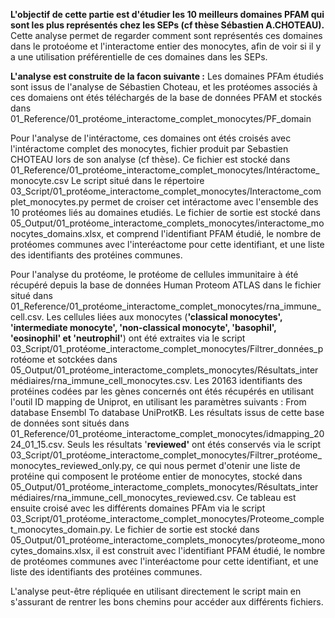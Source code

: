 **L'objectif de cette partie est d'étudier les 10 meilleurs domaines PFAM qui sont les plus représentés chez les SEPs (cf thèse Sébastien A.CHOTEAU).**
Cette analyse permet de regarder comment sont représentés ces domaines dans le protoéome et l'interactome entier des monocytes, afin de voir si il y a une utilisation préférentielle de ces domaines dans les SEPs.

**L'analyse est construite de la facon suivante :**
Les domaines PFAm étudiés sont issus de l'analyse de Sébastien Choteau, et les protéomes associés à ces domaiens ont étés téléchargés de la base de données PFAM et stockés dans 01_Reference/01_protéome_interactome_complet_monocytes/PF_domain

Pour l'analyse de l'intéractome, ces domaines ont étés croisés avec l'intéractome complet des monocytes, fichier produit par Sebastien CHOTEAU lors de son analyse (cf thèse). Ce fichier est stocké dans 01_Reference/01_protéome_interactome_complet_monocytes/Intéractome_monocyte.csv
Le script situé dans le répertoire 03_Script/01_protéome_interactome_complet_monocytes/Interactome_complet_monocytes.py permet de croiser cet intéractome avec l'ensemble des 10 protéomes liés au domaines etudiés. Le fichier de sortie est stocké dans 05_Output/01_protéome_interactome_complets_monocytes/interactome_monocytes_domains.xlsx, et comprend l'identifiant PFAM étudié, le nombre de protéomes communes avec l'interéactome pour cette identifiant, et une liste des identifiants des protéines communes.

Pour l'analyse du protéome, le protéome de cellules immunitaire à été récupéré depuis la base de données Human Proteom ATLAS dans le fichier situé dans 01_Reference/01_protéome_interactome_complet_monocytes/rna_immune_cell.csv. Les cellules liées aux monocytes (**'classical monocytes', 'intermediate monocyte', 'non-classical monocyte', 'basophil', 'eosinophil' et 'neutrophil'**) ont été extraites via le script 03_Script/01_protéome_interactome_complet_monocytes/Filtrer_données_protéome et sotckées dans 05_Output/01_protéome_interactome_complets_monocytes/Résultats_intermédiaires/rna_immune_cell_monocytes.csv. 
Les 20163 identifiants des protéines codées par les gènes concernés ont étés récupérés en utilisant l'outil ID mapping de Uniprot, en utilisant les paramètres suivants : From database Ensembl To database UniProtKB. Les résultats issus de cette base de données sont situés dans 01_Reference/01_protéome_interactome_complet_monocytes/idmapping_2024_01_15.csv. Seuls les résultats '**reviewed'** ont étés conservés via le script 03_Script/01_protéome_interactome_complet_monocytes/Filtrer_protéome_monocytes_reviewed_only.py, ce qui nous permet d'otenir une liste de protéine qui composent le protéome entier de monocytes, stocké dans 05_Output/01_protéome_interactome_complets_monocytes/Résultats_intermédiaires/rna_immune_cell_monocytes_reviewed.csv. 
Ce tableau est ensuite croisé avec les différents domaines PFAm via le script 03_Script/01_protéome_interactome_complet_monocytes/Proteome_complet_monocytes_domain.py. Le fichier de sortie est stocké dans 05_Output/01_protéome_interactome_complets_monocytes/proteome_monocytes_domains.xlsx, il est construit avec l'identifiant PFAM étudié, le nombre de protéomes communes avec l'interéactome pour cette identifiant, et une liste des identifiants des protéines communes.

L'analyse peut-être répliquée en utilisant directement le script main en s'assurant de rentrer les bons chemins pour accéder aux différents fichiers. 